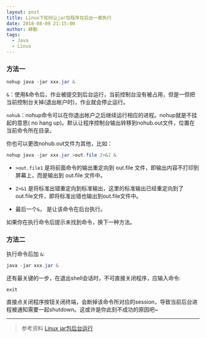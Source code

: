 ```yaml
---
layout: post
title: Linux下如何让jar包程序在后台一直执行
date: 2018-08-09 21:15:00
author: 薛勤
tags:
  - Java
  - Linux
---
```

### 方法一

```java
nohup java -jar xxx.jar &
```

`&`：使用&命令后，作业被提交到后台运行，当前控制台没有被占用，但是一但把当前控制台关掉(退出帐户时)，作业就会停止运行。

`nohub`：nohup命令可以在你退出帐户之后继续运行相应的进程。nohup就是不挂起的意思( no hang up)。默认让程序控制台输出转移到nohub.out文件，位置在当前命令所在目录。

你也可以更改nohub.out文件为其他，比如：

```java
nohup java -jar xxx.jar >out.file 2>&1 &
```
- `>out.file1` 是将前面命令的输出重定向到 out.file 文件，即输出内容不打印到屏幕上，而是输出到 out.file 文件中。

- `2>&1` 是将标准出错重定向到标准输出，这里的标准输出已经重定向到了out.file文件，即将标准出错也输出到out.file文件中。

- 最后一个`&`， 是让该命令在后台执行。

如果你在执行命令后提示未找到命令，换下一种方法。

### 方法二

执行命令后加 `&`:

```java
java -jar xxx.jar &
```

还有最关键的一步，在退出shell会话时，不可直接关闭程序，应输入命令:

```shell
exit
```

直接点关闭程序按钮关闭终端，会断掉该命令所对应的session，导致当前后台进程被通知需要一起shutdown。这或许是你此刻不成功的原因吧~

---

> 参考资料 [Linux jar包后台运行](https://blog.csdn.net/qq_30739519/article/details/51115075)